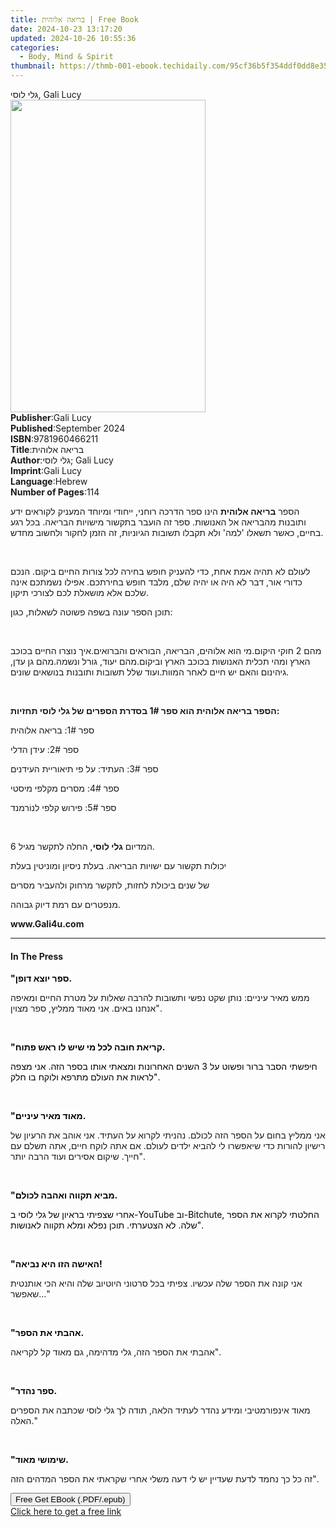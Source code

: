 ```yaml
---
title: ‏בריאה אלוהית | Free Book
date: 2024-10-23 13:17:20
updated: 2024-10-26 10:55:36
categories:
  - Body, Mind & Spirit
thumbnail: https://thmb-001-ebook.techidaily.com/95cf36b5f354ddf0dd8e35533fd7a1404987df272b42ba68a3b972312679519c.jpg
---
```

<main id="book-container">
  <div class="flex flex-col">
    <div class="book-brief flex-1 py-6 px-4 sm:p-6 md:py-10 md:px-8">
      <!-- brief-->
      <div class="book-brief-main">‏גלי ‏לוסי, Gali Lucy</div>
    </div>
    <div
      class="book-meta-info flex-1 grid gap-4 col-start-1 col-end-3 row-start-1 sm:mb-6 sm:grid-cols-4 lg:gap-6 lg:col-start-2 lg:row-end-6 lg:row-span-6 lg:mb-0"
    >
      <div
        class="book-meta-info-left place-content-center mt-4 p-4 text-sm leading-6 col-start-2 col-span-2 dark:text-slate-400"
      >
        <img
          class="w-full h-500 object-cover rounded-lg sm:h-255 sm:col-span-2 lg:col-span-full"
          src="https://img-001-ebook.techidaily.com/279a1359e8e86a0821096748361fbdded3d392b27016c793a248d5bf68423955.jpg"
          alt=""
          width="312"
          height="500"
        />
      </div>
      <div
        class="book-meta-info-right mt-2 col-start-1 row-start-2 col-span-3 self-center"
      >
        <!-- meta data  -->
        <div class="flex flex-col px-4 md:px-8">
          <div class="flex-1">
            <strong>Publisher</strong>:<span class="px-2">Gali Lucy</span>
          </div>
          <div class="flex-1">
            <strong>Published</strong>:<span class="px-2">September 2024</span>
          </div>
          <div class="flex-1">
            <strong>ISBN</strong>:<span class="px-2">9781960466211</span>
          </div>
          <div class="flex-1">
            <strong>Title</strong>:<span class="px-2">‏בריאה אלוהית</span>
          </div>
          <div class="flex-1">
            <strong>Author</strong>:<span class="px-2"
              >‏גלי ‏לוסי; Gali Lucy</span
            >
          </div>
          <div class="flex-1">
            <strong>Imprint</strong>:<span class="px-2">Gali Lucy</span>
          </div>
          <div class="flex-1">
            <strong>Language</strong>:<span class="px-2">Hebrew</span>
          </div>
          <div class="flex-1">
            <strong>Number of Pages</strong>:<span class="px-2">114</span>
          </div>
        </div>
      </div>
    </div>
    <div class="book-description flex-1 py-6 px-4 sm:p-6 md:py-10 md:px-8">
      <div class="book-description-main">
        <div accordion-content="" id="description">
          <p>
            הספר <strong>בריאה אלוהית</strong> הינו ספר הדרכה רוחני, ייחודי
            ומיוחד המעניק לקוראים ידע ותובנות מהבריאה אל האנושות. ספר זה הועבר
            בתקשור מישויות הבריאה. בכל רגע בחיים, כאשר תשאלו 'למה' ולא תקבלו
            תשובות הגיוניות, זה הזמן לחקור ולחשוב מחדש.
          </p>
          <p><br /></p>
          <p>
            לעולם לא תהיה אמת אחת, כדי להעניק חופש בחירה לכל צורות החיים ביקום.
            הנכם כדורי אור, דבר לא היה או יהיה שלם, מלבד חופש בחירתכם. אפילו
            נשמתכם אינה שלכם אלא מושאלת לכם לצורכי תיקון.
          </p>
          <p>תוכן הספר עונה בשפה פשוטה לשאלות, כגון:</p>
          <p><br /></p>
          <span contenteditable="false" class="ql-ui"></span>מהם 2 חוקי
          היקום.<span contenteditable="false" class="ql-ui"></span>מי הוא
          אלוהים, הבריאה, הבוראים והברואים.<span
            contenteditable="false"
            class="ql-ui"
          ></span
          >איך נוצרו החיים בכוכב הארץ ומהי תכלית האנושות בכוכב הארץ וביקום.<span
            contenteditable="false"
            class="ql-ui"
          ></span
          >מהם יעוד, גורל ונשמה.<span
            contenteditable="false"
            class="ql-ui"
          ></span
          >מהם גן עדן, גיהינום והאם יש חיים לאחר המוות.<span
            contenteditable="false"
            class="ql-ui"
          ></span
          >ועוד שלל תשובות ותובנות בנושאים שונים.
          <p><br /></p>
          <p>
            <strong
              >הספר בריאה אלוהית הוא ספר 1# בסדרת הספרים של גלי לוסי
              תחזיות:</strong
            >
          </p>
          <p>ספר 1#: בריאה אלוהית</p>
          <p>ספר 2#: עידן הדלי</p>
          <p>ספר 3#: העתיד: על פי תיאוריית העידנים</p>
          <p>ספר 4#: מסרים מקלפי מיסטי</p>
          <p>ספר 5#: פירוש קלפי לנוֹרמנד</p>
          <p><br /></p>
          <p>המדיום <strong>גלי לוסי</strong>, החלה לתקשר מגיל 6.</p>
          <p>יכולות תקשור עם ישויות הבריאה. בעלת ניסיון ומוניטין בעלת</p>
          <p>של שנים ביכולת לחזות, לתקשר מרחוק ולהעביר מסרים</p>
          <p>מנפטרים עם רמת דיוק גבוהה.</p>
          <p><strong>www.Gali4u.com</strong></p>
        </div>
        <div class="accordion-fader"></div>
      </div>
    </div>
    <div class="book-excerpts flex-1 py-6 px-4 sm:p-6 md:py-10 md:px-8">
      <!-- excerpts-->
      <div class="book-excerpts-main">
        <hr />
        <h4 class="placeholder placeholder-heading">
          <span>In The Press</span>
        </h4>
        <p></p>
        <p class="ql-align-right">
          <strong
            style="
              color: rgba(0, 0, 0, 1);
              background-color: rgba(255, 255, 255, 1);
            "
            >"‏ספר יוצא דופן.</strong
          >
        </p>
        <p class="ql-align-right">
          ממש מאיר עיניים: נותן שקט נפשי ותשובות להרבה שאלות על מטרת החיים
          ומאיפה אנחנו באים. אני מאוד ממליץ, ספר מצוין".
        </p>
        <p class="ql-align-right"><br /></p>
        <p class="ql-align-right">
          <strong
            style="
              background-color: rgba(255, 255, 255, 1);
              color: rgba(0, 0, 0, 1);
            "
            >"קריאת חובה לכל מי שיש לו ראש פתוח.</strong
          >
        </p>
        <p class="ql-align-right">
          <span
            style="
              background-color: rgba(255, 255, 255, 1);
              color: rgba(0, 0, 0, 1);
            "
            >חיפשתי הסבר ברור ופשוט על 3 השנים האחרונות ומצאתי אותו בספר הזה.
            אני מצפה לראות את העולם מתרפא ולוקח בו חלק".</span
          >
        </p>
        <p class="ql-align-right"><br /></p>
        <p class="ql-align-right">
          <strong
            style="
              background-color: rgba(255, 255, 255, 1);
              color: rgba(0, 0, 0, 1);
            "
            >"מאוד מאיר עיניים.</strong
          >
        </p>
        <p class="ql-align-right">
          אני ממליץ בחום על הספר הזה לכולם. נהניתי לקרוא על העתיד. אני אוהב את
          הרעיון של רישיון להורות כדי שיאפשרו לי להביא ילדים לעולם. אם אתה לוקח
          חיים, אתה תשלם עם חייך. שיקום אסירים ועוד הרבה יותר".
        </p>
        <p class="ql-align-right"><br /></p>
        <p class="ql-align-right">
          <strong
            style="
              background-color: rgba(255, 255, 255, 1);
              color: rgba(0, 0, 0, 1);
            "
            >"מביא תקווה ואהבה לכולם.</strong
          >
        </p>
        <p class="ql-align-right">
          <span
            style="
              background-color: rgba(255, 255, 255, 1);
              color: rgba(0, 0, 0, 1);
            "
            >אחרי שצפיתי בראיון של גלי לוסי ב-YouTube וב-Bitchute, החלטתי לקרוא
            את הספר שלה. לא הצטערתי. תוכן נפלא ומלא תקווה לאנושות".</span
          >
        </p>
        <p class="ql-align-right"><br /></p>
        <p class="ql-align-right">
          <strong
            style="
              background-color: rgba(255, 255, 255, 1);
              color: rgba(0, 0, 0, 1);
            "
            >"האישה הזו היא נביאה!</strong
          >
        </p>
        <p class="ql-align-right">
          אני קונה את הספר שלה עכשיו. צפיתי בכל סרטוני היוטיוב שלה והיא הכי
          אותנטית שאפשר..."
        </p>
        <p class="ql-align-right"><br /></p>
        <p class="ql-align-right">
          <strong
            style="
              background-color: rgba(255, 255, 255, 1);
              color: rgba(0, 0, 0, 1);
            "
            >"אהבתי את הספר.</strong
          >
        </p>
        <p class="ql-align-right">
          אהבתי את הספר הזה, גלי מדהימה, גם מאוד קל לקריאה".
        </p>
        <p class="ql-align-right"><br /></p>
        <p class="ql-align-right">
          <strong
            style="
              background-color: rgba(255, 255, 255, 1);
              color: rgba(0, 0, 0, 1);
            "
            >"ספר נהדר.</strong
          >
        </p>
        <p class="ql-align-right">
          מאוד אינפורמטיבי ומידע נהדר לעתיד הלאה, תודה לך גלי לוסי שכתבה את
          הספרים האלה."
        </p>
        <p class="ql-align-right"><br /></p>
        <p class="ql-align-right">
          <strong
            style="
              background-color: rgba(255, 255, 255, 1);
              color: rgba(0, 0, 0, 1);
            "
            >"שימושי מאוד.</strong
          >
        </p>
        <p class="ql-align-right">
          זה כל כך נחמד לדעת שעדיין יש לי דעה משלי אחרי שקראתי את הספר המדהים
          הזה".
        </p>
        <p></p>
      </div>
    </div>
    <div
      class="book-about-author flex-1 py-6 px-4 sm:p-6 md:py-10 md:px-8"
    ></div>
    <div class="book-free-get flex-1 py-6 px-4 sm:p-6 md:py-10 md:px-8">
      <button
        id="btn-free-get"
        class="bg-blue-500 hover:bg-blue-700 text-white font-bold py-2 px-4 rounded"
      >
        Free Get EBook (.PDF/.epub)
      </button>
      <div id="countdown-display" class="px-2 text-lg mt-2"></div>
      <a
        id="free-link"
        class="hidden bg-blue-500 hover:bg-blue-700 text-white font-bold py-2 px-4 rounded"
        href="https://www.ebooks.com/en-us/book/211459666/ebook/unknown/"
        target="_blank"
        >Click here to get a free link</a
      >
    </div>
    <script>
      let countdownTime = 0;
      let countdownInterval = null;
      document
        .getElementById('btn-free-get')
        .addEventListener('click', startCountdown);
      function startCountdown() {
        countdownTime = new Date().getTime() + 60000 * 3;
        countdownInterval = setInterval(updateCountdown, 1000);
        document.getElementById('btn-free-get').disabled = true;
        document
          .getElementById('btn-free-get')
          .classList.add('bg-gray-500', 'cursor-not-allowed');
      }
      function updateCountdown() {
        let currentTime = new Date().getTime();
        let timeLeft = countdownTime - currentTime;
        let secondsLeft = Math.floor(timeLeft / 1000);
        document.getElementById('countdown-display').innerHTML =
          `Remaining time: ${secondsLeft} seconds.`;
        if (secondsLeft <= 0) {
          clearInterval(countdownInterval);
          document.getElementById('btn-free-get').classList.add('hidden');
          document.getElementById('free-link').classList.remove('hidden');
          document.getElementById('countdown-display').innerHTML = '';
        }
      }
    </script>
  </div>
</main>
